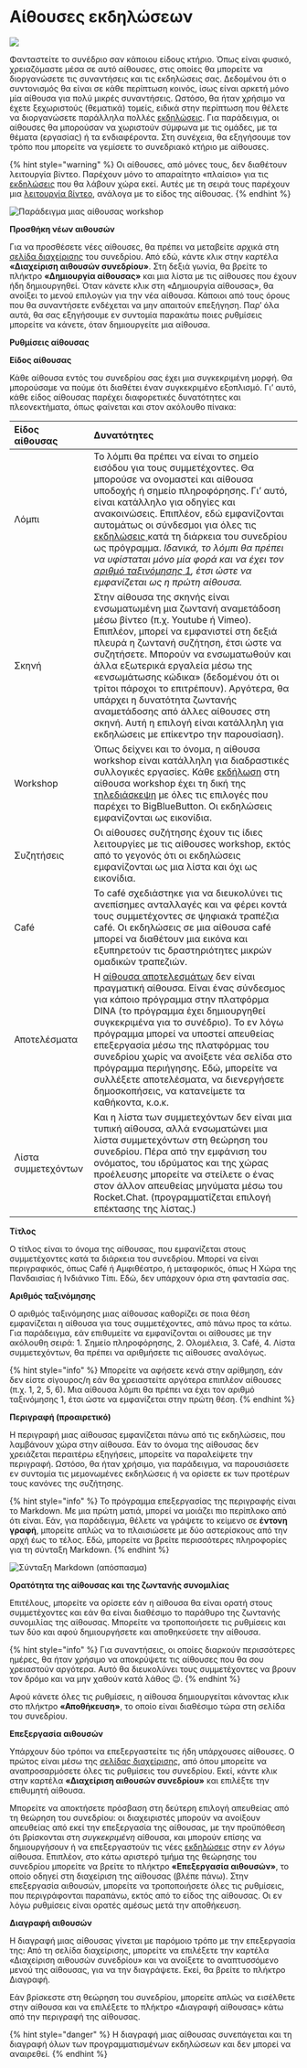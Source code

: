 # Αίθουσες εκδηλώσεων

![](../../.gitbook/assets/gitbook_nachrichten_750x320.jpg)

Φανταστείτε το συνέδριο σαν κάποιου είδους κτήριο. Όπως είναι φυσικό, χρειαζόμαστε μέσα σε αυτό αίθουσες, στις οποίες θα μπορείτε να διοργανώσετε τις συναντήσεις και τις εκδηλώσεις σας. Δεδομένου ότι ο συντονισμός θα είναι σε κάθε περίπτωση κοινός, ίσως είναι αρκετή μόνο μία αίθουσα για πολύ μικρές συναντήσεις. Ωστόσο, θα ήταν χρήσιμο να έχετε ξεχωριστούς \(θεματικά\) τομείς, ειδικά στην περίπτωση που θέλετε να διοργανώσετε παράλληλα πολλές [εκδηλώσεις](https://app.gitbook.com/@dina-international/s/manual/~/drafts/-MacqGd22KFwEamyYjJB/v/gre/funktionalitaeten/veranstaltungen-erstellen). Για παράδειγμα, οι αίθουσες θα μπορούσαν να χωριστούν σύμφωνα με τις ομάδες, με τα θέματα \(εργασίας\) ή τα ενδιαφέροντα. Στη συνέχεια, θα εξηγήσουμε τον τρόπο που μπορείτε να γεμίσετε το συνεδριακό κτήριο με αίθουσες.

{% hint style="warning" %}
Οι αίθουσες, από μόνες τους, δεν διαθέτουν λειτουργία βίντεο. Παρέχουν μόνο το απαραίτητο «πλαίσιο» για τις [εκδηλώσεις](https://app.gitbook.com/@dina-international/s/manual/~/drafts/-MacqGd22KFwEamyYjJB/v/gre/funktionalitaeten/veranstaltungen-erstellen) που θα λάβουν χώρα εκεί. Αυτές με τη σειρά τους παρέχουν μια [λειτουργία βίντεο](https://app.gitbook.com/@dina-international/s/manual/~/drafts/-MacqGd22KFwEamyYjJB/v/gre/funktionalitaeten/bigbluebutton), ανάλογα με το είδος της αίθουσας.
{% endhint %}

![&#x3A0;&#x3B1;&#x3C1;&#x3AC;&#x3B4;&#x3B5;&#x3B9;&#x3B3;&#x3BC;&#x3B1; &#x3BC;&#x3B9;&#x3B1;&#x3C2; &#x3B1;&#x3AF;&#x3B8;&#x3BF;&#x3C5;&#x3C3;&#x3B1;&#x3C2; workshop](../../.gitbook/assets/workshopraum.png)

**Προσθήκη νέων αιθουσών**

Για να προσθέσετε νέες αίθουσες, θα πρέπει να μεταβείτε αρχικά στη [σελίδα διαχείρισης](https://app.gitbook.com/@dina-international/s/manual/~/drafts/-MacqGd22KFwEamyYjJB/v/gre/funktionalitaeten/admin-page) του συνεδρίου. Από εδώ, κάντε κλικ στην καρτέλα **«Διαχείριση αιθουσών συνεδρίου»**. Στη δεξιά γωνία, θα βρείτε το πλήκτρο **«Δημιουργία αίθουσας»** και μια λίστα με τις αίθουσες που έχουν ήδη δημιουργηθεί. Όταν κάνετε κλικ στη «Δημιουργία αίθουσας», θα ανοίξει το μενού επιλογών για την νέα αίθουσα. Κάποιοι από τους όρους που θα συναντήσετε ενδέχεται να μην απαιτούν επεξήγηση. Παρ’ όλα αυτά, θα σας εξηγήσουμε εν συντομία παρακάτω ποιες ρυθμίσεις μπορείτε να κάνετε, όταν δημιουργείτε μια αίθουσα. 

**Ρυθμίσεις αίθουσας**

**Είδος αίθουσας**

Κάθε αίθουσα εντός του συνεδρίου σας έχει μια συγκεκριμένη μορφή. Θα μπορούσαμε να πούμε ότι διαθέτει έναν συγκεκριμένο εξοπλισμό. Γι’ αυτό, κάθε είδος αίθουσας παρέχει διαφορετικές δυνατότητες και πλεονεκτήματα, όπως φαίνεται και στον ακόλουθο πίνακα:

| **Είδος αίθουσας** | Δυνατότητες |
| :--- | :--- |
| Λόμπι | Το λόμπι θα πρέπει να είναι το σημείο εισόδου για τους συμμετέχοντες. Θα μπορούσε να ονομαστεί και αίθουσα υποδοχής ή σημείο πληροφόρησης. Γι’ αυτό, είναι κατάλληλο για οδηγίες και ανακοινώσεις. Επιπλέον, εδώ εμφανίζονται αυτομάτως οι σύνδεσμοι για όλες τις [εκδηλώσεις ](https://app.gitbook.com/@dina-international/s/manual/~/drafts/-MacqGd22KFwEamyYjJB/v/gre/funktionalitaeten/veranstaltungen-erstellen)κατά τη διάρκεια του συνεδρίου ως πρόγραμμα. _Ιδανικά, το λόμπι θα πρέπει να υφίσταται μόνο μία φορά και να έχει τον_ [_αριθμό ταξινόμησης 1_](https://app.gitbook.com/@dina-international/s/manual/~/drafts/-MacqGd22KFwEamyYjJB/v/gre/funktionalitaeten/rooms)_, έτσι ώστε να εμφανίζεται ως η πρώτη αίθουσα._ |
| Σκηνή | Στην αίθουσα της σκηνής είναι ενσωματωμένη μια ζωντανή αναμετάδοση μέσω βίντεο \(π.χ. Youtube ή Vimeo\). Επιπλέον, μπορεί να εμφανιστεί στη δεξιά πλευρά η ζωντανή συζήτηση, έτσι ώστε να συζητήσετε. Μπορούν να ενσωματωθούν και άλλα εξωτερικά εργαλεία μέσω της «ενσωμάτωσης κώδικα» \(δεδομένου ότι οι τρίτοι πάροχοι το επιτρέπουν\). Αργότερα, θα υπάρχει η δυνατότητα ζωντανής αναμετάδοσης από άλλες αίθουσες στη σκηνή. Αυτή η επιλογή είναι κατάλληλη για εκδηλώσεις με επίκεντρο την παρουσίαση\). |
| Workshop | Όπως δείχνει και το όνομα, η αίθουσα workshop είναι κατάλληλη για διαδραστικές συλλογικές εργασίες. Κάθε [εκδήλωση](https://app.gitbook.com/@dina-international/s/manual/~/drafts/-MacwoScZ5Ct6-mdlCqD/v/gre/funktionalitaeten/veranstaltungen-erstellen) στη αίθουσα workshop έχει τη δική της [τηλεδιάσκεψη](https://app.gitbook.com/@dina-international/s/manual/~/drafts/-MacwoScZ5Ct6-mdlCqD/v/gre/funktionalitaeten/bigbluebutton) με όλες τις επιλογές που παρέχει το BigBlueButton. Οι εκδηλώσεις εμφανίζονται ως εικονίδια. |
| Συζητήσεις | Οι αίθουσες συζήτησης έχουν τις ίδιες λειτουργίες με τις αίθουσες workshop, εκτός από το γεγονός ότι οι εκδηλώσεις εμφανίζονται ως μια λίστα και όχι ως εικονίδια. |
| Café | Το café σχεδιάστηκε για να διευκολύνει τις ανεπίσημες ανταλλαγές και να φέρει κοντά τους συμμετέχοντες σε ψηφιακά τραπέζια café. Οι εκδηλώσεις σε μια αίθουσα café μπορεί να διαθέτουν μια εικόνα και εξυπηρετούν τις δραστηριότητες μικρών ομαδικών τραπεζιών. |
| Αποτελέσματα | Η [αίθουσα αποτελεσμάτων](https://app.gitbook.com/@dina-international/s/manual/~/drafts/-MacwoScZ5Ct6-mdlCqD/v/gre/funktionalitaeten/rooms/ergebnisraum) δεν είναι πραγματική αίθουσα. Είναι ένας σύνδεσμος για κάποιο πρόγραμμα στην πλατφόρμα DINA \(το πρόγραμμα έχει δημιουργηθεί συγκεκριμένα για το συνέδριο\). Το εν λόγω πρόγραμμα μπορεί να υποστεί απευθείας επεξεργασία μέσω της πλατφόρμας του συνεδρίου χωρίς να ανοίξετε νέα σελίδα στο πρόγραμμα περιήγησης. Εδώ, μπορείτε να συλλέξετε αποτελέσματα, να διενεργήσετε δημοσκοπήσεις, να κατανείμετε τα καθήκοντα, κ.ο.κ. |
| Λίστα συμμετεχόντων | Και η λίστα των συμμετεχόντων δεν είναι μια τυπική αίθουσα, αλλά ενσωματώνει μια λίστα συμμετεχόντων στη θεώρηση του συνεδρίου. Πέρα από την εμφάνιση του ονόματος, του ιδρύματος και της χώρας προέλευσης μπορείτε να στείλετε ο ένας στον άλλον απευθείας μηνύματα μέσω του Rocket.Chat. \(προγραμματίζεται επιλογή επέκτασης της λίστας.\) |

**Τίτλος**

Ο τίτλος είναι το όνομα της αίθουσας, που εμφανίζεται στους συμμετέχοντες κατά τα διάρκεια του συνεδρίου. Μπορεί να είναι περιγραφικός, όπως Café ή Αμφιθέατρο, ή μεταφορικός, όπως Η Χώρα της Πανδαισίας ή Ινδιάνικο Τίπι. Εδώ, δεν υπάρχουν όρια στη φαντασία σας.

**Αριθμός ταξινόμησης**

Ο αριθμός ταξινόμησης μιας αίθουσας καθορίζει σε ποια θέση εμφανίζεται η αίθουσα για τους συμμετέχοντες, από πάνω προς τα κάτω. Για παράδειγμα, εάν επιθυμείτε να εμφανίζονται οι αίθουσες με την ακόλουθη σειρά: 1. Σημείο πληροφόρησης, 2. Ολομέλεια, 3. Café, 4. Λίστα συμμετεχόντων, θα πρέπει να αριθμήσετε τις αίθουσες αναλόγως.

{% hint style="info" %}
Μπορείτε να αφήσετε κενά στην αρίθμηση, εάν δεν είστε σίγουρος/η εάν θα χρειαστείτε αργότερα επιπλέον αίθουσες \(π.χ. 1, 2, 5, 6\). Μια αίθουσα λόμπι θα πρέπει να έχει τον αριθμό ταξινόμησης 1, έτσι ώστε να εμφανίζεται στην πρώτη θέση.
{% endhint %}

**Περιγραφή \(προαιρετικό\)**

Η περιγραφή μιας αίθουσας εμφανίζεται πάνω από τις εκδηλώσεις, που λαμβάνουν χώρα στην αίθουσα. Εάν το όνομα της αίθουσας δεν χρειάζεται περαιτέρω εξηγήσεις, μπορείτε να παραλείψετε την περιγραφή. Ωστόσο, θα ήταν χρήσιμο, για παράδειγμα, να παρουσιάσετε εν συντομία τις μεμονωμένες εκδηλώσεις ή να ορίσετε εκ των προτέρων τους κανόνες της συζήτησης.

{% hint style="info" %}
Το πρόγραμμα επεξεργασίας της περιγραφής είναι το Markdown. Με μια πρώτη ματιά, μπορεί να μοιάζει πιο περίπλοκο από ότι είναι. Εάν, για παράδειγμα, θέλετε να γράψετε το κείμενο σε **έντονη γραφή**, μπορείτε απλώς να το πλαισιώσετε με δύο αστερίσκους από την αρχή έως το τέλος. Εδώ, μπορείτε να βρείτε περισσότερες πληροφορίες για τη σύνταξη Markdown.
{% endhint %}

![&#x3A3;&#x3CD;&#x3BD;&#x3C4;&#x3B1;&#x3BE;&#x3B7; Markdown \(&#x3B1;&#x3C0;&#x3CC;&#x3C3;&#x3C0;&#x3B1;&#x3C3;&#x3BC;&#x3B1;\)](../../.gitbook/assets/markdown.png)

**Ορατότητα της αίθουσας και της ζωντανής συνομιλίας**

Επιτέλους, μπορείτε να ορίσετε εάν η αίθουσα θα είναι ορατή στους συμμετέχοντες και εάν θα είναι διαθέσιμο το παράθυρο της ζωντανής συνομιλίας της αίθουσας. Μπορείτε να τροποποιήσετε τις ρυθμίσεις και των δύο και αφού δημιουργήσετε και αποθηκεύσετε την αίθουσα.

{% hint style="info" %}
Για συναντήσεις, οι οποίες διαρκούν περισσότερες ημέρες, θα ήταν χρήσιμο να αποκρύψετε τις αίθουσες που θα σου χρειαστούν αργότερα. Αυτό θα διευκολύνει τους συμμετέχοντες να βρουν τον δρόμο και να μην χαθούν κατά λάθος 😉.
{% endhint %}

Αφού κάνετε όλες τις ρυθμίσεις, η αίθουσα δημιουργείται κάνοντας κλικ στο πλήκτρο **«Αποθήκευση»**, το οποίο είναι διαθέσιμο τώρα στη σελίδα του συνεδρίου.

**Επεξεργασία αιθουσών**

Υπάρχουν δύο τρόποι να επεξεργαστείτε τις ήδη υπάρχουσες αίθουσες. Ο πρώτος είναι μέσω της [σελίδας διαχείρισης](https://app.gitbook.com/@dina-international/s/manual/v/gre/funktionalitaeten/admin-page), από όπου μπορείτε να αναπροσαρμόσετε όλες τις ρυθμίσεις του συνεδρίου. Εκεί, κάντε κλικ στην καρτέλα **«Διαχείριση αιθουσών συνεδρίου»** και επιλέξτε την επιθυμητή αίθουσα.

Μπορείτε να αποκτήσετε πρόσβαση στη δεύτερη επιλογή απευθείας από τη θεώρηση του συνεδρίου: οι διαχειριστές μπορούν να ανοίξουν απευθείας από εκεί την επεξεργασία της αίθουσας, με την προϋπόθεση ότι βρίσκονται στη _συγκεκριμένη_ αίθουσα, και μπορούν επίσης να δημιουργήσουν ή να επεξεργαστούν τις νέες [εκδηλώσεις](https://app.gitbook.com/@dina-international/s/manual/v/gre/funktionalitaeten/veranstaltungen-erstellen) στην _εν λόγω_ αίθουσα. Επιπλέον, στο κάτω αριστερό τμήμα της θεώρησης του συνεδρίου μπορείτε να βρείτε το πλήκτρο **«Επεξεργασία αιθουσών»**, το οποίο οδηγεί στη διαχείριση της αίθουσας \(βλέπε πάνω\). Στην επεξεργασία αιθουσών, μπορείτε να τροποποιήσετε όλες τις ρυθμίσεις, που περιγράφονται παραπάνω, εκτός από το είδος της αίθουσας. Οι εν λόγω ρυθμίσεις είναι ορατές αμέσως μετά την αποθήκευση.

**Διαγραφή αιθουσών**

Η διαγραφή μιας αίθουσας γίνεται με παρόμοιο τρόπο με την επεξεργασία της: Από τη σελίδα διαχείρισης, μπορείτε να επιλέξετε την καρτέλα «Διαχείριση αιθουσών συνεδρίου» και να ανοίξετε το αναπτυσσόμενο μενού της αίθουσας, για να την διαγράψετε. Εκεί, θα βρείτε το πλήκτρο Διαγραφή.

Εάν βρίσκεστε στη θεώρηση του συνεδρίου, μπορείτε απλώς να εισέλθετε στην αίθουσα και να επιλέξετε το πλήκτρο «Διαγραφή αίθουσας» κάτω από την περιγραφή της αίθουσας.

{% hint style="danger" %}
Η διαγραφή μιας αίθουσας συνεπάγεται και τη διαγραφή όλων των προγραμματισμένων εκδηλώσεων και δεν μπορεί να αναιρεθεί.
{% endhint %}



